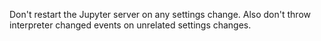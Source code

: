 Don't restart the Jupyter server on any settings change. Also don't throw interpreter changed events on unrelated settings changes.
